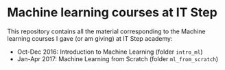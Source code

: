 # Machine learning courses at IT Step
This repository contains all the material corresponding to the Machine learning courses I gave (or am giving) at IT Step academy:
- Oct-Dec 2016: Introduction to Machine Learning (folder `intro_ml`)
- Jan-Apr 2017: Machine Learning from Scratch (folder `ml_from_scratch`)